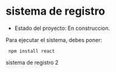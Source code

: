 <h1> sistema de registro</h1>

- Estado del proyecto: En construccion.

Para ejecutar el sistema, debes poner:

 ``` npm install react```

sistema de registro 2
